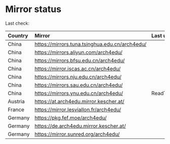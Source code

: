 <script src="./time.js"></script>
# Mirror status
Last check: <script type="text/javascript">localize(1694762166.9321437);</script>

|Country|Mirror|Last update|
|:------|:-----|:----------|
|China|https://mirrors.tuna.tsinghua.edu.cn/arch4edu/|<script type="text/javascript">localize(1694716167);</script>|
|China|https://mirrors.aliyun.com/arch4edu/|<script type="text/javascript">localize(1694716167);</script>|
|China|https://mirrors.bfsu.edu.cn/arch4edu/|<script type="text/javascript">localize(1694716167);</script>|
|China|https://mirror.iscas.ac.cn/arch4edu/|<script type="text/javascript">localize(1694716167);</script>|
|China|https://mirrors.nju.edu.cn/arch4edu/|<script type="text/javascript">localize(1694716167);</script>|
|China|https://mirrors.sau.edu.cn/arch4edu/|<script type="text/javascript">localize(1694759661);</script>|
|China|https://mirrors.ynu.edu.cn/arch4edu/|ReadTimeout|
|Austria|https://at.arch4edu.mirror.kescher.at/|<script type="text/javascript">localize(1694759661);</script>|
|France|https://mirror.lesviallon.fr/arch4edu/|<script type="text/javascript">localize(1694716167);</script>|
|Germany|https://pkg.fef.moe/arch4edu/|<script type="text/javascript">localize(1694759661);</script>|
|Germany|https://de.arch4edu.mirror.kescher.at/|<script type="text/javascript">localize(1694759661);</script>|
|Germany|https://mirror.sunred.org/arch4edu/|<script type="text/javascript">localize(1694759661);</script>|

<script src="./tablefilter/tablefilter.js"></script>
<script src="./table.js"></script>